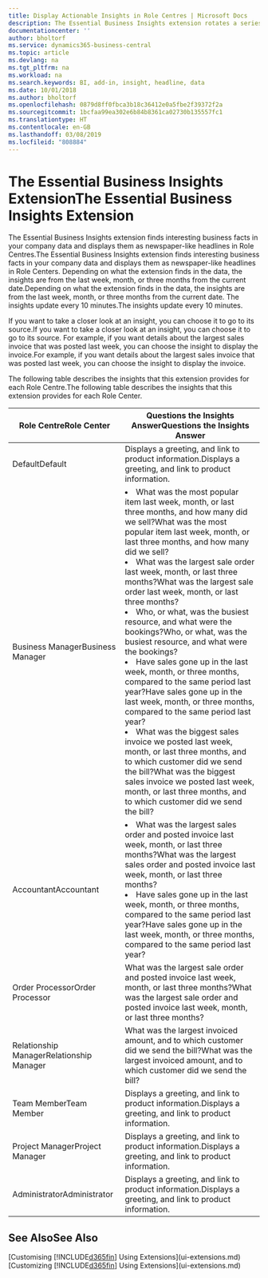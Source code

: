 ```yaml
---
title: Display Actionable Insights in Role Centres | Microsoft Docs
description: The Essential Business Insights extension rotates a series of business insights on Role Centres.
documentationcenter: ''
author: bholtorf
ms.service: dynamics365-business-central
ms.topic: article
ms.devlang: na
ms.tgt_pltfrm: na
ms.workload: na
ms.search.keywords: BI, add-in, insight, headline, data
ms.date: 10/01/2018
ms.author: bholtorf
ms.openlocfilehash: 0879d8ff0fbca3b18c36412e0a5fbe2f39372f2a
ms.sourcegitcommit: 1bcfaa99ea302e6b84b8361ca02730b135557fc1
ms.translationtype: HT
ms.contentlocale: en-GB
ms.lasthandoff: 03/08/2019
ms.locfileid: "808884"
---
```

# <a name="the-essential-business-insights-extension"></a><span data-ttu-id="f1552-103">The Essential Business Insights Extension</span><span class="sxs-lookup"><span data-stu-id="f1552-103">The Essential Business Insights Extension</span></span>
<span data-ttu-id="f1552-104">The Essential Business Insights extension finds interesting business facts in your company data and displays them as newspaper-like headlines in Role Centres.</span><span class="sxs-lookup"><span data-stu-id="f1552-104">The Essential Business Insights extension finds interesting business facts in your company data and displays them as newspaper-like headlines in Role Centers.</span></span> <span data-ttu-id="f1552-105">Depending on what the extension finds in the data, the insights are from the last week, month, or three months from the current date.</span><span class="sxs-lookup"><span data-stu-id="f1552-105">Depending on what the extension finds in the data, the insights are from the last week, month, or three months from the current date.</span></span> <span data-ttu-id="f1552-106">The insights update every 10 minutes.</span><span class="sxs-lookup"><span data-stu-id="f1552-106">The insights update every 10 minutes.</span></span>  

<span data-ttu-id="f1552-107">If you want to take a closer look at an insight, you can choose it to go to its source.</span><span class="sxs-lookup"><span data-stu-id="f1552-107">If you want to take a closer look at an insight, you can choose it to go to its source.</span></span> <span data-ttu-id="f1552-108">For example, if you want details about the largest sales invoice that was posted last week, you can choose the insight to display the invoice.</span><span class="sxs-lookup"><span data-stu-id="f1552-108">For example, if you want details about the largest sales invoice that was posted last week, you can choose the insight to display the invoice.</span></span>

<span data-ttu-id="f1552-109">The following table describes the insights that this extension provides for each Role Centre.</span><span class="sxs-lookup"><span data-stu-id="f1552-109">The following table describes the insights that this extension provides for each Role Center.</span></span>

|<span data-ttu-id="f1552-110">Role Centre</span><span class="sxs-lookup"><span data-stu-id="f1552-110">Role Center</span></span>|<span data-ttu-id="f1552-111">Questions the Insights Answer</span><span class="sxs-lookup"><span data-stu-id="f1552-111">Questions the Insights Answer</span></span>|
|----|-----|
|<span data-ttu-id="f1552-112">Default</span><span class="sxs-lookup"><span data-stu-id="f1552-112">Default</span></span>|<span data-ttu-id="f1552-113">Displays a greeting, and link to product information.</span><span class="sxs-lookup"><span data-stu-id="f1552-113">Displays a greeting, and link to product information.</span></span>|
|<span data-ttu-id="f1552-114">Business Manager</span><span class="sxs-lookup"><span data-stu-id="f1552-114">Business Manager</span></span>|<li> <span data-ttu-id="f1552-115">What was the most popular item last week, month, or last three months, and how many did we sell?</span><span class="sxs-lookup"><span data-stu-id="f1552-115">What was the most popular item last week, month, or last three months, and how many did we sell?</span></span><br><li> <span data-ttu-id="f1552-116">What was the largest sale order last week, month, or last three months?</span><span class="sxs-lookup"><span data-stu-id="f1552-116">What was the largest sale order last week, month, or last three months?</span></span><br><li> <span data-ttu-id="f1552-117">Who, or what, was the busiest resource, and what were the bookings?</span><span class="sxs-lookup"><span data-stu-id="f1552-117">Who, or what, was the busiest resource, and what were the bookings?</span></span><br><li> <span data-ttu-id="f1552-118">Have sales gone up in the last week, month, or three months, compared to the same period last year?</span><span class="sxs-lookup"><span data-stu-id="f1552-118">Have sales gone up in the last week, month, or three months, compared to the same period last year?</span></span><br><li> <span data-ttu-id="f1552-119">What was the biggest sales invoice we posted last week, month, or last three months, and to which customer did we send the bill?</span><span class="sxs-lookup"><span data-stu-id="f1552-119">What was the biggest sales invoice we posted last week, month, or last three months, and to which customer did we send the bill?</span></span></li> |
|<span data-ttu-id="f1552-120">Accountant</span><span class="sxs-lookup"><span data-stu-id="f1552-120">Accountant</span></span>|<li> <span data-ttu-id="f1552-121">What was the largest sales order and posted invoice last week, month, or last three months?</span><span class="sxs-lookup"><span data-stu-id="f1552-121">What was the largest sales order and posted invoice last week, month, or last three months?</span></span><br><li> <span data-ttu-id="f1552-122">Have sales gone up in the last week, month, or three months, compared to the same period last year?</span><span class="sxs-lookup"><span data-stu-id="f1552-122">Have sales gone up in the last week, month, or three months, compared to the same period last year?</span></span> |
|<span data-ttu-id="f1552-123">Order Processor</span><span class="sxs-lookup"><span data-stu-id="f1552-123">Order Processor</span></span>| <span data-ttu-id="f1552-124">What was the largest sale order and posted invoice last week, month, or last three months?</span><span class="sxs-lookup"><span data-stu-id="f1552-124">What was the largest sale order and posted invoice last week, month, or last three months?</span></span>|
|<span data-ttu-id="f1552-125">Relationship Manager</span><span class="sxs-lookup"><span data-stu-id="f1552-125">Relationship Manager</span></span>| <span data-ttu-id="f1552-126">What was the largest invoiced amount, and to which customer did we send the bill?</span><span class="sxs-lookup"><span data-stu-id="f1552-126">What was the largest invoiced amount, and to which customer did we send the bill?</span></span>|
|<span data-ttu-id="f1552-127">Team Member</span><span class="sxs-lookup"><span data-stu-id="f1552-127">Team Member</span></span>| <span data-ttu-id="f1552-128">Displays a greeting, and link to product information.</span><span class="sxs-lookup"><span data-stu-id="f1552-128">Displays a greeting, and link to product information.</span></span>|
|<span data-ttu-id="f1552-129">Project Manager</span><span class="sxs-lookup"><span data-stu-id="f1552-129">Project Manager</span></span>| <span data-ttu-id="f1552-130">Displays a greeting, and link to product information.</span><span class="sxs-lookup"><span data-stu-id="f1552-130">Displays a greeting, and link to product information.</span></span>|
|<span data-ttu-id="f1552-131">Administrator</span><span class="sxs-lookup"><span data-stu-id="f1552-131">Administrator</span></span>| <span data-ttu-id="f1552-132">Displays a greeting, and link to product information.</span><span class="sxs-lookup"><span data-stu-id="f1552-132">Displays a greeting, and link to product information.</span></span>|

## <a name="see-also"></a><span data-ttu-id="f1552-133">See Also</span><span class="sxs-lookup"><span data-stu-id="f1552-133">See Also</span></span>
<span data-ttu-id="f1552-134">[Customising [!INCLUDE[d365fin](includes/d365fin_md.md)] Using Extensions](ui-extensions.md)</span><span class="sxs-lookup"><span data-stu-id="f1552-134">[Customizing [!INCLUDE[d365fin](includes/d365fin_md.md)] Using Extensions](ui-extensions.md)</span></span>
